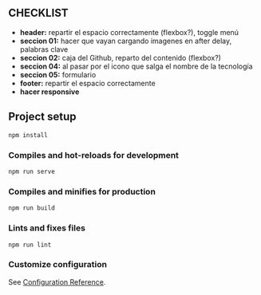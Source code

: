 ## CHECKLIST
* __header:__ repartir el espacio correctamente (flexbox?), toggle menú
* __seccion 01:__ hacer que vayan cargando imagenes en after delay, palabras clave 
* __seccion 02:__ caja del Github, reparto del contenido (flexbox?)
* __seccion 04:__ al pasar por el icono que salga el nombre de la tecnología
* __seccion 05:__ formulario
* __footer:__ repartir el espacio correctamente
* __hacer responsive__




## Project setup
```
npm install
```

### Compiles and hot-reloads for development
```
npm run serve
```

### Compiles and minifies for production
```
npm run build
```

### Lints and fixes files
```
npm run lint
```

### Customize configuration
See [Configuration Reference](https://cli.vuejs.org/config/).
